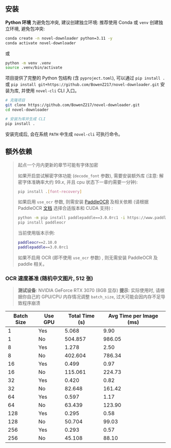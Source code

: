 ## 安装

**Python 环境**
为避免包冲突, 建议创建独立环境:
推荐使用 Conda 或 `venv` 创建独立环境, 避免包冲突:
```bash
conda create -n novel-downloader python=3.11 -y
conda activate novel-downloader
```
或
```bash
python -m venv .venv
source .venv/bin/activate
```

项目提供了完整的 Python 包结构 (含 `pyproject.toml`),
可以通过 `pip install .` 或 `pip install git+https://github.com/BowenZ217/novel-downloader.git` 安装为库, 并使用 `novel-cli` CLI 入口。

```bash
# 克隆项目
git clone https://github.com/BowenZ217/novel-downloader.git
cd novel-downloader

# 安装为库并生成 CLI
pip install .
```

安装完成后, 会在系统 `PATH` 中生成 `novel-cli` 可执行命令。

## 额外依赖

> 起点一个月内更新的章节可能有字体加密
>
> 如果开启尝试解密字体功能 (`decode_font` 参数), 需要安装额外库 (注意: 解密字体准确率大约 $99.x%$, 并且 cpu 状态下一章约需要一分钟):
>
> ```bash
> pip install .[font-recovery]
> ```
>
> 如果启用 `use_ocr` 参数, 则需安装 [PaddleOCR](https://github.com/PaddlePaddle/PaddleOCR) 及相关依赖 (请根据 PaddleOCR [文档](https://paddlepaddle.github.io/PaddleOCR/latest/quick_start.html) 选择合适版本和 CUDA 支持) :
>
> ```bash
> python -m pip install paddlepaddle==3.0.0rc1 -i https://www.paddlepaddle.org.cn/packages/stable/cpu/
> pip install paddleocr
> ```
>
> 当前使用版本示例:
>
> ```bash
> paddleocr==2.10.0
> paddlepaddle==3.0.0rc1
> ```
>
> 如果不启用 OCR (即不使用 `use_ocr` 参数) , 则无需安装 PaddleOCR 及 paddle 相关。

### OCR 速度基准 (随机中文图片, 512 张)

> **测试设备**: NVIDIA GeForce RTX 3070 (8GB 显存)
> **提示**: 实际使用时, 请根据你自己的 GPU/CPU 内存情况调整 `batch_size`, 过大可能会因内存不足导致程序崩溃

| Batch Size | Use GPU | Total Time (s) | Avg Time per Image (ms) |
| ---------- | ------- | -------------- | ----------------------- |
| 1          | Yes     | 5.068          | 9.90                    |
| 1          | No      | 504.857        | 986.05                  |
| 8          | Yes     | 1.278          | 2.50                    |
| 8          | No      | 402.604        | 786.34                  |
| 16         | Yes     | 0.499          | 0.97                    |
| 16         | No      | 115.061        | 224.73                  |
| 32         | Yes     | 0.420          | 0.82                    |
| 32         | No      | 82.648         | 161.42                  |
| 64         | Yes     | 0.597          | 1.17                    |
| 64         | No      | 63.439         | 123.90                  |
| 128        | Yes     | 0.295          | 0.58                    |
| 128        | No      | 50.704         | 99.03                   |
| 256        | Yes     | 0.293          | 0.57                    |
| 256        | No      | 45.108         | 88.10                   |
